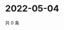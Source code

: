 # 2022-05-04

共 0 条

<!-- BEGIN WEIBO -->
<!-- 最后更新时间 Wed May 04 2022 14:21:18 GMT+0800 (China Standard Time) -->

<!-- END WEIBO -->

